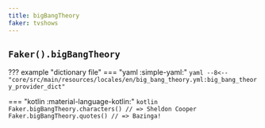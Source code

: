 ```yaml
---
title: bigBangTheory
faker: tvshows
---
```


## `Faker().bigBangTheory`

??? example "dictionary file"
    === "yaml :simple-yaml:"
        ```yaml
        --8<-- "core/src/main/resources/locales/en/big_bang_theory.yml:big_bang_theory_provider_dict"
        ```

=== "kotlin :material-language-kotlin:"
    ```kotlin
    Faker.bigBangTheory.characters() // => Sheldon Cooper
    Faker.bigBangTheory.quotes() // => Bazinga!
    ```
